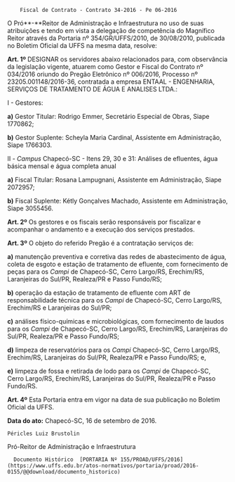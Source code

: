         Fiscal de Contrato - Contrato 34-2016 - Pe 06-2016  

O Pró**-**Reitor de Administração e Infraestrutura no uso de suas atribuições e tendo em vista a delegação de competência do Magnífico Reitor através da Portaria nº 354/GR/UFFS/2010, de 30/08/2010, publicada no Boletim Oficial da UFFS na mesma data, resolve:

 **Art. 1º** DESIGNAR os servidores abaixo relacionados para, com observância da legislação vigente, atuarem como Gestor e Fiscal do Contrato nº 034/2016 oriundo do Pregão Eletrônico nº 006/2016, Processo nº 23205.001148/2016-36, contratada a empresa ENTAAL - ENGENHARIA, SERVIÇOS DE TRATAMENTO DE ÁGUA E ANALISES LTDA.:

 I - Gestores:

 **a)** Gestor Titular: Rodrigo Emmer, Secretário Especial de Obras, Siape 1770862;

 **b)** Gestor Suplente: Scheyla Maria Cardinal, Assistente em Administração, Siape 1766303.

 II - *Campus* Chapecó-SC - Itens 29, 30 e 31: Análises de efluentes, água básica mensal e água completa anual

 **a)** Fiscal Titular: Rosana Lampugnani, Assistente em Administração, Siape 2072957;

 **b)** Fiscal Suplente: Kétly Gonçalves Machado, Assistente em Administração, Siape 3055456.

 **Art. 2º** Os gestores e os fiscais serão responsáveis por fiscalizar e acompanhar o andamento e a execução dos serviços prestados.

 **Art. 3º** O objeto do referido Pregão é a contratação serviços de:

 **a)** manutenção preventiva e corretiva das redes de abastecimento de água, coleta de esgoto e estação de tratamento de efluente, com fornecimento de peças para os *Campi* de Chapecó-SC, Cerro Largo/RS, Erechim/RS, Laranjeiras do Sul/PR, Realeza/PR e Passo Fundo/RS;

 **b)** operação da estação de tratamento de efluente com ART de responsabilidade técnica para os *Campi* de Chapecó-SC, Cerro Largo/RS, Erechim/RS e Laranjeiras do Sul/PR;

 **c)** análises físico-químicas e microbiológicas, com fornecimento de laudos para os *Campi* de Chapecó-SC, Cerro Largo/RS, Erechim/RS, Laranjeiras do Sul/PR, Realeza/PR e Passo Fundo/RS;

 **d)** limpeza de reservatórios para os *Campi* Chapecó-SC, Cerro Largo/RS, Erechim/RS, Laranjeiras do Sul/PR, Realeza/PR e Passo Fundo/RS; e,

 **e)** limpeza de fossa e retirada de lodo para os *Campi* de Chapecó-SC, Cerro Largo/RS, Erechim/RS, Laranjeiras do Sul/PR, Realeza/PR e Passo Fundo/RS.

 **Art. 4º** Esta Portaria entra em vigor na data de sua publicação no Boletim Oficial da UFFS.

  

   **Data do ato:** Chapecó-SC, 16 de setembro de 2016.   
 

    Péricles Luiz Brustolin   
 Pró-Reitor de Administração e Infraestrutura 

      Documento Histórico  [PORTARIA Nº 155/PROAD/UFFS/2016](https://www.uffs.edu.br/atos-normativos/portaria/proad/2016-0155/@@download/documento_historico)     
      